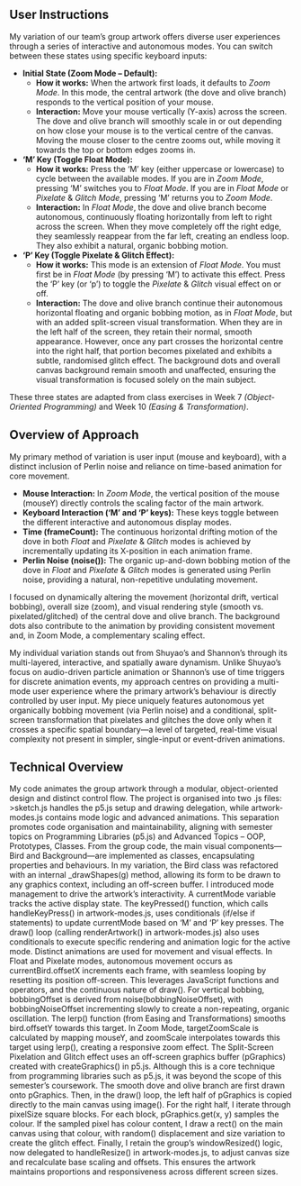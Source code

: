 ## User Instructions

My variation of our team’s group artwork offers diverse user experiences through a series of interactive and autonomous modes. You can switch between these states using specific keyboard inputs:

- **Initial State (Zoom Mode – Default):**
    - **How it works:** When the artwork first loads, it defaults to _Zoom Mode_. In this mode, the central artwork (the dove and olive branch) responds to the vertical position of your mouse. 
    - **Interaction:** Move your mouse vertically (Y-axis) across the screen. The dove and olive branch will smoothly scale in or out depending on how close your mouse is to the vertical centre of the canvas. Moving the mouse closer to the centre zooms out, while moving it towards the top or bottom edges zooms in.
- **‘M’ Key (Toggle Float Mode):** 
    - **How it works:** Press the ‘M’ key (either uppercase or lowercase) to cycle between the available modes. If you are in _Zoom Mode_, pressing ‘M’ switches you to _Float Mode_. If you are in _Float Mode_ or _Pixelate_ & _Glitch Mode_, pressing ‘M’ returns you to _Zoom Mode_. 
    - **Interaction:** In _Float Mode_, the dove and olive branch become autonomous, continuously floating horizontally from left to right across the screen. When they move completely off the right edge, they seamlessly reappear from the far left, creating an endless loop. They also exhibit a natural, organic bobbing motion.
- **‘P’ Key (Toggle Pixelate & Glitch Effect):** 
    - **How it works:** This mode is an extension of _Float Mode_. You must first be in _Float Mode_ (by pressing ‘M’) to activate this effect. Press the ‘P’ key (or ‘p’) to toggle the _Pixelate_ & _Glitch_ visual effect on or off. 
    - **Interaction:** The dove and olive branch continue their autonomous horizontal floating and organic bobbing motion, as in _Float Mode_, but with an added split-screen visual transformation. When they are in the left half of the screen, they retain their normal, smooth appearance. However, once any part crosses the horizontal centre into the right half, that portion becomes pixelated and exhibits a subtle, randomised glitch effect. The background dots and overall canvas background remain smooth and unaffected, ensuring the visual transformation is focused solely on the main subject.

These three states are adapted from class exercises in Week 7 _(Object-Oriented Programming)_ and Week 10 _(Easing & Transformation)_.

## Overview of Approach
My primary method of variation is user input (mouse and keyboard), with a distinct inclusion of Perlin noise and reliance on time-based animation for core movement.
- **Mouse Interaction:** In _Zoom Mode_, the vertical position of the mouse (mouseY) directly controls the scaling factor of the main artwork. 
- **Keyboard Interaction (‘M’ and ‘P’ keys):** These keys toggle between the different interactive and autonomous display modes. 
- **Time (frameCount):** The continuous horizontal drifting motion of the dove in both _Float_ and _Pixelate_ & _Glitch_ modes is achieved by incrementally updating its X-position in each animation frame. 
- **Perlin Noise (noise()):** The organic up-and-down bobbing motion of the dove in _Float_ and _Pixelate_ & _Glitch_ modes is generated using Perlin noise, providing a natural, non-repetitive undulating movement.

I focused on dynamically altering the movement (horizontal drift, vertical bobbing), overall size (zoom), and visual rendering style (smooth vs. pixelated/glitched) of the central dove and olive branch. The background dots also contribute to the animation by providing consistent movement and, in Zoom Mode, a complementary scaling effect.

My individual variation stands out from Shuyao’s and Shannon’s through its multi-layered, interactive, and spatially aware dynamism. Unlike Shuyao’s focus on audio-driven particle animation or Shannon’s use of time triggers for discrete animation events, my approach centres on providing a multi-mode user experience where the primary artwork’s behaviour is directly controlled by user input. My piece uniquely features autonomous yet organically bobbing movement (via Perlin noise) and a conditional, split-screen transformation that pixelates and glitches the dove only when it crosses a specific spatial boundary—a level of targeted, real-time visual complexity not present in simpler, single-input or event-driven animations.

## Technical Overview
My code animates the group artwork through a modular, object-oriented design and distinct control flow. The project is organised into two .js files: >sketch.js handles the p5.js setup and drawing delegation, while artwork-modes.js contains mode logic and advanced animations. This separation promotes code organisation and maintainability, aligning with semester topics on Programming Libraries (p5.js) and Advanced Topics – OOP, Prototypes, Classes.
From the group code, the main visual components—Bird and Background—are implemented as classes, encapsulating properties and behaviours. In my variation, the Bird class was refactored with an internal _drawShapes(g) method, allowing its form to be drawn to any graphics context, including an off-screen buffer.
I introduced mode management to drive the artwork’s interactivity. A currentMode variable tracks the active display state. The keyPressed() function, which calls handleKeyPress() in artwork-modes.js, uses conditionals (if/else if statements) to update currentMode based on ‘M’ and ‘P’ key presses. The draw() loop (calling renderArtwork() in artwork-modes.js) also uses conditionals to execute specific rendering and animation logic for the active mode.
Distinct animations are used for movement and visual effects. In Float and Pixelate modes, autonomous movement occurs as currentBird.offsetX increments each frame, with seamless looping by resetting its position off-screen. This leverages JavaScript functions and operators, and the continuous nature of draw(). For vertical bobbing, bobbingOffset is derived from noise(bobbingNoiseOffset), with bobbingNoiseOffset incrementing slowly to create a non-repeating, organic oscillation. The lerp() function (from Easing and Transformations) smooths bird.offsetY towards this target. In Zoom Mode, targetZoomScale is calculated by mapping mouseY, and zoomScale interpolates towards this target using lerp(), creating a responsive zoom effect.
The Split-Screen Pixelation and Glitch effect uses an off-screen graphics buffer (pGraphics) created with createGraphics() in p5.js. Although this is a core technique from programming libraries such as p5.js, it was beyond the scope of this semester’s coursework. The smooth dove and olive branch are first drawn onto pGraphics. Then, in the draw() loop, the left half of pGraphics is copied directly to the main canvas using image(). For the right half, I iterate through pixelSize square blocks. For each block, pGraphics.get(x, y) samples the colour. If the sampled pixel has colour content, I draw a rect() on the main canvas using that colour, with random() displacement and size variation to create the glitch effect.
Finally, I retain the group’s windowResized() logic, now delegated to handleResize() in artwork-modes.js, to adjust canvas size and recalculate base scaling and offsets. This ensures the artwork maintains proportions and responsiveness across different screen sizes.
#